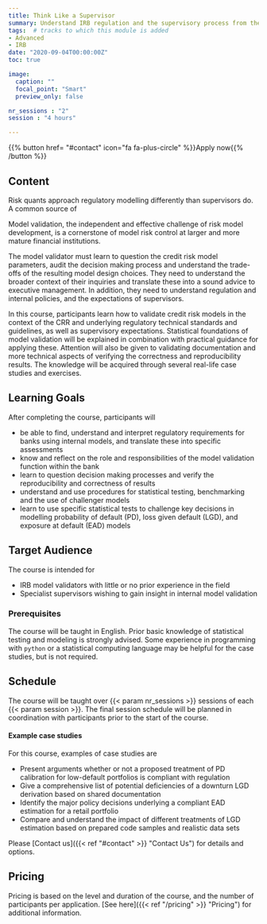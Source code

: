 ```yaml
---
title: Think Like a Supervisor
summary: Understand IRB regulation and the supervisory process from the point of view of a supervisor.
tags:  # tracks to which this module is added
- Advanced
- IRB
date: "2020-09-04T00:00:00Z"
toc: true

image:
  caption: ""
  focal_point: "Smart"
  preview_only: false

nr_sessions : "2"
session : "4 hours"

---
```


{{% button href= "#contact" icon="fa fa-plus-circle" %}}Apply now{{% /button %}}

## Content

Risk quants approach regulatory modelling differently than supervisors do. A common source of  

Model validation, the independent and effective challenge of risk model development, is a cornerstone of model risk control at larger and more mature financial institutions.

The model validator must learn to question the credit risk model parameters, audit the decision making process and understand the trade-offs of the resulting model design choices. They need to understand the broader context of their inquiries and translate these into a sound advice to executive management. In addition, they need to understand regulation and internal policies, and the expectations of supervisors.

In this course, participants learn how to validate credit risk models in the context of the CRR and underlying regulatory technical standards and guidelines, as well as supervisory expectations. Statistical foundations of model validation will be explained in combination with practical guidance for applying these. Attention will also be given to validating documentation and more technical aspects of verifying the correctness and reproducibility results. The knowledge will be acquired through several real-life case studies and exercises.



## Learning Goals

After completing the course, participants will

 * be able to find, understand and interpret regulatory requirements for banks using internal models, and translate these into specific assessments   
 * know and reflect on the role and responsibilities of the model validation function within the bank
 * learn to question decision making processes and verify the reproducibility and correctness of results
 * understand and use procedures for statistical testing, benchmarking and the use of challenger models  
 * learn to use specific statistical tests to challenge key decisions in modelling probability of default (PD), loss given default (LGD), and exposure at default (EAD) models

## Target Audience

The course is intended for 

* IRB model validators with little or no prior experience in the field
* Specialist supervisors wishing to gain insight in internal model validation

### Prerequisites
The course will be taught in English. 
Prior basic knowledge of statistical testing and modeling is strongly advised. Some experience in programming with `python` or a statistical computing language may be helpful for the case studies, but is not required.


## Schedule

The course will be taught over {{< param nr_sessions >}} sessions of each {{< param session >}}. The final session schedule will be planned in coordination with participants prior to the start of the course.



#### Example case studies

For this course, examples of case studies are 

 * Present arguments whether or not a proposed treatment of PD calibration for low-default portfolios is compliant with regulation
 * Give a comprehensive list of potential deficiencies of a downturn LGD derivation based on shared documentation
 * Identify the major policy decisions underlying a compliant EAD estimation for a retail portfolio
 * Compare and understand the impact of different treatments of LGD estimation based on prepared code samples and realistic data sets




Please [Contact us]({{< ref "#contact" >}} "Contact Us") for details and options.
## Pricing

Pricing is based on the level and duration of the course, and the number of participants per application. [See here]({{< ref "/pricing" >}} "Pricing") for additional information.
